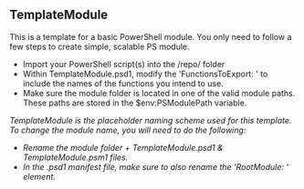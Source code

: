 ## TemplateModule ##
This is a template for a basic PowerShell module. You only need to follow a few steps to create simple, scalable PS module.
- Import your PowerShell script(s) into the /repo/ folder 
- Within TemplateModule.psd1, modify the 'FunctionsToExport: ' to include the names of the functions you intend to use.
- Make sure the module folder is located in one of the valid module paths. These paths are stored in the $env:PSModulePath variable.



*TemplateModule is the placeholder naming scheme used for this template. To change the module name, you will need to do the following:*
- *Rename the module folder + TemplateModule.psd1 & TemplateModule.psm1 files.*
- *In the .psd1 manifest file, make sure to also rename the 'RootModule: ' element.*
